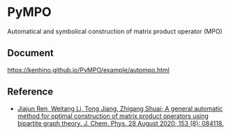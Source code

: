 # PyMPO
Automatical and symbolical construction of matrix product operator (MPO)

## Document
https://kenhino.github.io/PyMPO/example/autompo.html


## Reference
- [Jiajun Ren, Weitang Li, Tong Jiang, Zhigang Shuai; A general automatic method for optimal construction of matrix product operators using bipartite graph theory. J. Chem. Phys. 28 August 2020; 153 (8): 084118.](https://doi.org/10.1063/5.0018149)
